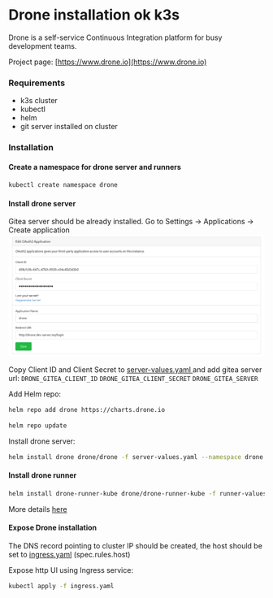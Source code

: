 # Drone installation ok k3s

Drone is a self-service Continuous Integration platform for busy development teams.

Project page: [https://www.drone.io](https://www.drone.io)

### Requirements
- k3s cluster
- kubectl
- helm
- git server installed on cluster

### Installation

#### Create a namespace for drone server and runners

```bash
kubectl create namespace drone
```

#### Install drone server

Gitea server should be already installed. Go to Settings -> Applications -> Create application
![img.png](assets/add-app.png)

Copy Client ID and Client Secret to [server-values.yaml ]({{repo.url}}/service/drone/server-values.yaml) and add gitea server url:
`DRONE_GITEA_CLIENT_ID`
`DRONE_GITEA_CLIENT_SECRET`
`DRONE_GITEA_SERVER`

Add Helm repo:

```bash
helm repo add drone https://charts.drone.io
```

```bash
helm repo update
```

Install drone server:

```bash
helm install drone drone/drone -f server-values.yaml --namespace drone
```

#### Install drone runner

```bash
helm install drone-runner-kube drone/drone-runner-kube -f runner-values.yaml --namespace drone
```

More details [here](https://github.com/drone/charts/blob/master/charts/drone-runner-kube/docs/install.md)

#### Expose Drone installation

The DNS record pointing to cluster IP should be created, the host should be set to [ingress.yaml]({{repo.url}}/service/drone/ingress.yaml) (spec.rules.host)

Expose http UI using Ingress service:

```bash
kubectl apply -f ingress.yaml
```
